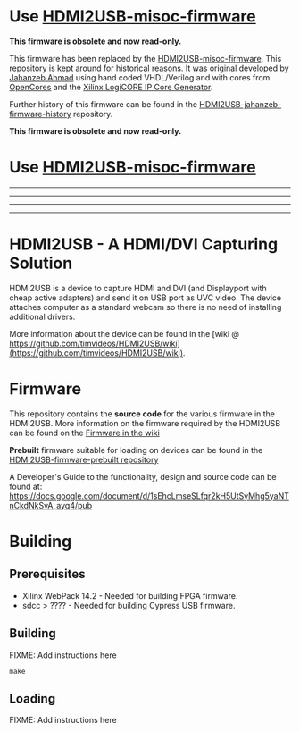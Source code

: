 
# Use [HDMI2USB-misoc-firmware](https://github.com/timvideos/HDMI2USB-misoc-firmware)

**This firmware is obsolete and now read-only.**

This firmware has been replaced by the
[HDMI2USB-misoc-firmware](https://github.com/timvideos/HDMI2USB-misoc-firmware).
This repository is kept around for historical reasons. It was original developed by
[Jahanzeb Ahmad](https://github.com/jahanzeb) using hand coded VHDL/Verilog and with
cores from [OpenCores](OpenCores.org) and the
[Xilinx LogiCORE IP Core Generator](http://www.xilinx.com/ise/products/coregen_overview.pdf).

Further history of this firmware can be found in the
[HDMI2USB-jahanzeb-firmware-history](https://github.com/timvideos/HDMI2USB-jahanzeb-firmware-history)
repository.

**This firmware is obsolete and now read-only.**

# Use [HDMI2USB-misoc-firmware](https://github.com/timvideos/HDMI2USB-misoc-firmware)

----
----
----
----

# HDMI2USB - A HDMI/DVI Capturing Solution

HDMI2USB is a device to capture HDMI and DVI (and Displayport with cheap active
adapters) and send it on USB port as UVC video. The device attaches computer as
a standard webcam so there is no need of installing additional drivers.

More information about the device can be found in the
[wiki @ https://github.com/timvideos/HDMI2USB/wiki](https://github.com/timvideos/HDMI2USB/wiki).

# Firmware

This repository contains the **source code** for the various firmware in the
HDMI2USB. More information on the firmware required by the HDMI2USB
can be found on the
[Firmware in the wiki](https://github.com/timvideos/HDMI2USB/wiki/Firmware)

**Prebuilt** firmware suitable for loading on devices can be found in the
[HDMI2USB-firmware-prebuilt repository](https://github.com/timvideos/HDMI2USB-firmware-prebuilt)

A Developer's Guide to the functionality, design and source code can be found at:
https://docs.google.com/document/d/1sEhcLmseSLfqr2kH5UtSyMhg5yaNTnCkdNkSvA_ayq4/pub

# Building

## Prerequisites

 * Xilinx WebPack 14.2 - Needed for building FPGA firmware.
 * sdcc > ???? - Needed for building Cypress USB firmware.

## Building

FIXME: Add instructions here
```
make
```

## Loading

FIXME: Add instructions here

